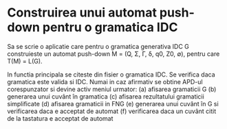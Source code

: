 # Construirea unui automat push-down pentru o gramatica IDC
Sa se scrie o aplicatie care pentru o gramatica generativa IDC G construieste 
un automat push-down M = (Q, Σ, Γ, δ, q0, Z0, ∅), pentru care T(M) = L(G).

In functia principala se citeste din fisier o gramatica IDC. Se verifica daca gramatica este valida si IDC. Numai in caz afirmativ se obtine APD-ul corespunzator si devine activ meniul urmator:
(a) afisarea gramaticii G
(b) generarea unui cuvânt în gramatica
(c) afisarea rezultatului gramaticii simplificate
(d) afisarea gramaticii in FNG
(e) generarea unui cuvânt în G si verificarea daca e acceptat de automat
(f) verificarea daca un cuvânt citit de la tastatura e acceptat de automat
